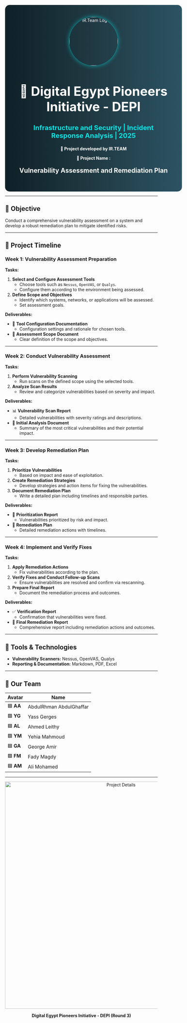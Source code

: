 <!-- ================= HEADER / BANNER ================= -->
<div align="center" style="width:100%; padding: 40px; border-radius: 15px; background: linear-gradient(90deg,#0f2027,#203a43,#2c5364); color:white;">

  <img src="https://i.postimg.cc/4y0BQw6n/cropped-circle-image.png" alt="IR.Team Logo" width="160" style="border-radius:50%; box-shadow:0px 0px 15px rgba(0,255,255,0.6);"/>

  <h1 style="font-size:42px; margin-bottom:10px;">🚀 Digital Egypt Pioneers Initiative - DEPI</h1>
  <h3 style="font-size:22px; color:#00e6e6;">Infrastructure and Security | Incident Response Analysis | 2025</h3>
  <p><B>🔹 Project developed by <b>IR.TEAM</b></B></p>
  <p><B>🔹 Project Name : </B></p>

  <h2 style="margin-top:20px;"> Vulnerability Assessment and Remediation Plan </h2>
</div>

---

## 🎯 Objective
Conduct a comprehensive vulnerability assessment on a system and develop a robust remediation plan to mitigate identified risks.

---

## 📅 Project Timeline

### **Week 1: Vulnerability Assessment Preparation**
**Tasks:**
1. **Select and Configure Assessment Tools**
   - Choose tools such as `Nessus`, `OpenVAS`, or `Qualys`.
   - Configure them according to the environment being assessed.
2. **Define Scope and Objectives**
   - Identify which systems, networks, or applications will be assessed.
   - Set assessment goals.

**Deliverables:**
- 📄 **Tool Configuration Documentation**
  - Configuration settings and rationale for chosen tools.
- 📄 **Assessment Scope Document**
  - Clear definition of the scope and objectives.

---

### **Week 2: Conduct Vulnerability Assessment**
**Tasks:**
1. **Perform Vulnerability Scanning**
   - Run scans on the defined scope using the selected tools.
2. **Analyze Scan Results**
   - Review and categorize vulnerabilities based on severity and impact.

**Deliverables:**
- 📊 **Vulnerability Scan Report**
  - Detailed vulnerabilities with severity ratings and descriptions.
- 📄 **Initial Analysis Document**
  - Summary of the most critical vulnerabilities and their potential impact.

---

### **Week 3: Develop Remediation Plan**
**Tasks:**
1. **Prioritize Vulnerabilities**
   - Based on impact and ease of exploitation.
2. **Create Remediation Strategies**
   - Develop strategies and action items for fixing the vulnerabilities.
3. **Document Remediation Plan**
   - Write a detailed plan including timelines and responsible parties.

**Deliverables:**
- 📌 **Prioritization Report**
  - Vulnerabilities prioritized by risk and impact.
- 📄 **Remediation Plan**
  - Detailed remediation actions with timelines.

---

### **Week 4: Implement and Verify Fixes**
**Tasks:**
1. **Apply Remediation Actions**
   - Fix vulnerabilities according to the plan.
2. **Verify Fixes and Conduct Follow-up Scans**
   - Ensure vulnerabilities are resolved and confirm via rescanning.
3. **Prepare Final Report**
   - Document the remediation process and outcomes.

**Deliverables:**
- ✅ **Verification Report**
  - Confirmation that vulnerabilities were fixed.
- 📘 **Final Remediation Report**
  - Comprehensive report including remediation actions and outcomes.

---

## 🚀 Tools & Technologies
- **Vulnerability Scanners:** Nessus, OpenVAS, Qualys  
- **Reporting & Documentation:** Markdown, PDF, Excel  

---

## 👥 Our Team
| Avatar | Name |
|--------|------|
| 🟦 **AA** | AbdulRhman AbdulGhaffar              |
| 🟩 **YG** | Yass Gerges                         |
| 🟦 **AL** | Ahmed Leithy                         |
| 🟩 **YM** | Yehia Mahmoud                        |
| 🟦 **GA** | George Amir                          |
| 🟩 **FM** | Fady Magdy                           |
| 🟦 **AM** | Ali Mohamed                          |
---

<p align="center">
  <img src="https://i.postimg.cc/05CK0NxW/1447-03-01-19-06-52-c01e9c1f.jpg" alt="Project Details" width="750"/>
</p>

<p align="center"><b>Digital Egypt Pioneers Initiative - DEPI (Round 3)</b></p>
